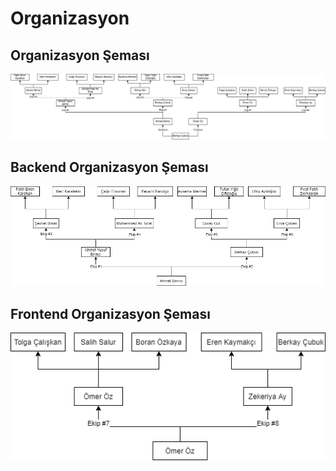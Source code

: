 # Organizasyon

## Organizasyon Şeması
![Organizasyon Şeması](./org-diagram.png)

## Backend Organizasyon Şeması
![Backend Şeması](./backend-org-diagram.png)

## Frontend Organizasyon Şeması
![Frontend Şeması](./frontend-org-diagram.png)
